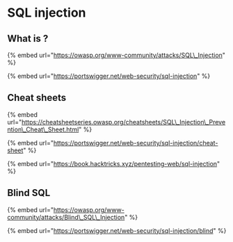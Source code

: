 # SQL injection

## What is ?

{% embed url="https://owasp.org/www-community/attacks/SQL\_Injection" %}

{% embed url="https://portswigger.net/web-security/sql-injection" %}

## Cheat sheets

{% embed url="https://cheatsheetseries.owasp.org/cheatsheets/SQL\_Injection\_Prevention\_Cheat\_Sheet.html" %}

{% embed url="https://portswigger.net/web-security/sql-injection/cheat-sheet" %}

{% embed url="https://book.hacktricks.xyz/pentesting-web/sql-injection" %}



## Blind SQL

{% embed url="https://owasp.org/www-community/attacks/Blind\_SQL\_Injection" %}

{% embed url="https://portswigger.net/web-security/sql-injection/blind" %}





